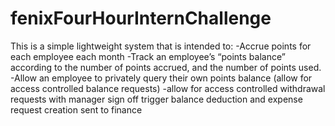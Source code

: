 # fenixFourHourInternChallenge
This is a simple lightweight system that is intended to:
-Accrue points for each employee each month
-Track an employee’s “points balance” according to the number of points accrued, and the
 number of points used.
-Allow an employee to privately query their own points balance (allow for access controlled
 balance requests)
-allow for access controlled withdrawal requests with manager sign off trigger balance deduction and expense request creation    sent to finance
